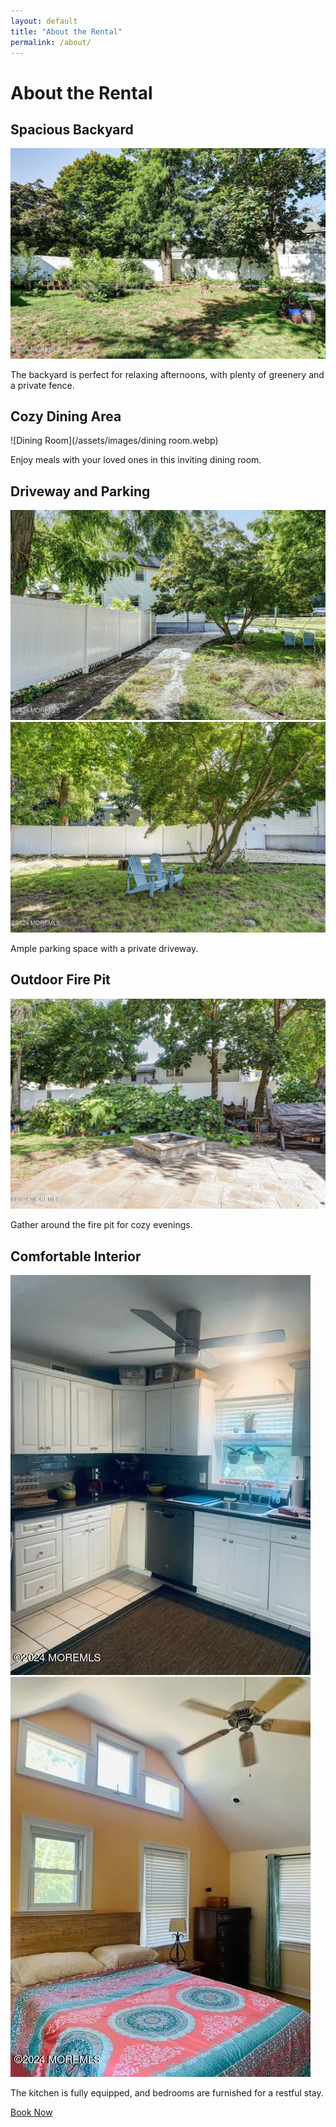 ```yaml
---
layout: default
title: "About the Rental"
permalink: /about/
---
```

# About the Rental

## Spacious Backyard
![Backyard](/assets/images/backyard.webp)

The backyard is perfect for relaxing afternoons, with plenty of greenery and a private fence.

## Cozy Dining Area
![Dining Room](/assets/images/dining room.webp)

Enjoy meals with your loved ones in this inviting dining room.

## Driveway and Parking
![Driveway](/assets/images/driveway.webp)
![Driveway 2](/assets/images/driveway2.webp)

Ample parking space with a private driveway.

## Outdoor Fire Pit
![Fire Pit](/assets/images/firepit.webp)

Gather around the fire pit for cozy evenings.

## Comfortable Interior
![Kitchen](/assets/images/kitchen2.webp)
![Bedroom](/assets/images/largebedroom.webp)

The kitchen is fully equipped, and bedrooms are furnished for a restful stay.

[Book Now](contact.html)
